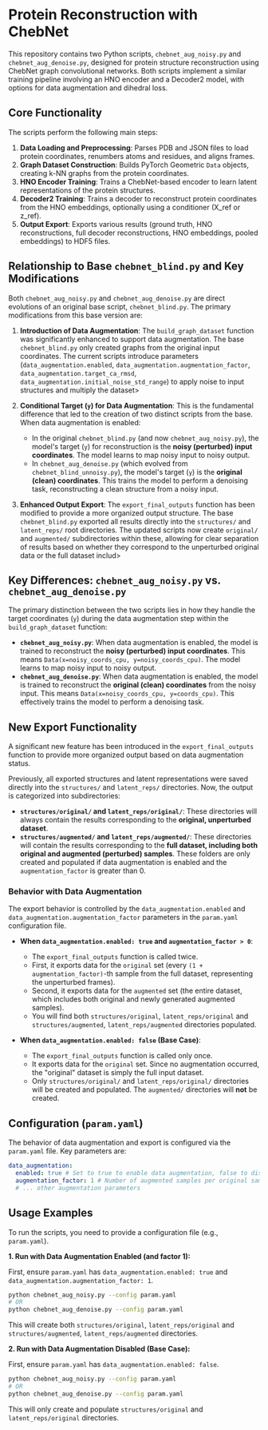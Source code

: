 # Protein Reconstruction with ChebNet

This repository contains two Python scripts, `chebnet_aug_noisy.py` and `chebnet_aug_denoise.py`, designed for protein structure reconstruction using ChebNet graph convolutional networks. Both scripts implement a similar training pipeline involving an HNO encoder and a Decoder2 model, with options for data augmentation and dihedral loss.

## Core Functionality

The scripts perform the following main steps:
1.  **Data Loading and Preprocessing**: Parses PDB and JSON files to load protein coordinates, renumbers atoms and residues, and aligns frames.
2.  **Graph Dataset Construction**: Builds PyTorch Geometric `Data` objects, creating k-NN graphs from the protein coordinates.
3.  **HNO Encoder Training**: Trains a ChebNet-based encoder to learn latent representations of the protein structures.
4.  **Decoder2 Training**: Trains a decoder to reconstruct protein coordinates from the HNO embeddings, optionally using a conditioner (X_ref or z_ref).
5.  **Output Export**: Exports various results (ground truth, HNO reconstructions, full decoder reconstructions, HNO embeddings, pooled embeddings) to HDF5 files.

## Relationship to Base `chebnet_blind.py` and Key Modifications

Both `chebnet_aug_noisy.py` and `chebnet_aug_denoise.py` are direct evolutions of an original base script, `chebnet_blind.py`. The primary modifications from this base version are:

1.  **Introduction of Data Augmentation**: The `build_graph_dataset` function was significantly enhanced to support data augmentation. The base `chebnet_blind.py` only created graphs from the original input coordinates. The current scripts introduce parameters (`data_augmentation.enabled`, `data_augmentation.augmentation_factor`, `data_augmentation.target_ca_rmsd`, `data_augmentation.initial_noise_std_range`) to apply noise to input structures and multiply the dataset>

2.  **Conditional Target (`y`) for Data Augmentation**: This is the fundamental difference that led to the creation of two distinct scripts from the base. When data augmentation is enabled:
    *   In the original `chebnet_blind.py` (and now `chebnet_aug_noisy.py`), the model's target (`y`) for reconstruction is the **noisy (perturbed) input coordinates**. The model learns to map noisy input to noisy output.
    *   In `chebnet_aug_denoise.py` (which evolved from `chebnet_blind_unnoisy.py`), the model's target (`y`) is the **original (clean) coordinates**. This trains the model to perform a denoising task, reconstructing a clean structure from a noisy input.

3.  **Enhanced Output Export**: The `export_final_outputs` function has been modified to provide a more organized output structure. The base `chebnet_blind.py` exported all results directly into the `structures/` and `latent_reps/` root directories. The updated scripts now create `original/` and `augmented/` subdirectories within these, allowing for clear separation of results based on whether they correspond to the unperturbed original data or the full dataset includ>

## Key Differences: `chebnet_aug_noisy.py` vs. `chebnet_aug_denoise.py`

The primary distinction between the two scripts lies in how they handle the target coordinates (`y`) during the data augmentation step within the `build_graph_dataset` function:

*   **`chebnet_aug_noisy.py`**: When data augmentation is enabled, the model is trained to reconstruct the **noisy (perturbed) input coordinates**. This means `Data(x=noisy_coords_cpu, y=noisy_coords_cpu)`. The model learns to map noisy input to noisy output.
*   **`chebnet_aug_denoise.py`**: When data augmentation is enabled, the model is trained to reconstruct the **original (clean) coordinates** from the noisy input. This means `Data(x=noisy_coords_cpu, y=coords_cpu)`. This effectively trains the model to perform a denoising task.

## New Export Functionality

A significant new feature has been introduced in the `export_final_outputs` function to provide more organized output based on data augmentation status.

Previously, all exported structures and latent representations were saved directly into the `structures/` and `latent_reps/` directories. Now, the output is categorized into subdirectories:

*   **`structures/original/` and `latent_reps/original/`**: These directories will always contain the results corresponding to the **original, unperturbed dataset**.
*   **`structures/augmented/` and `latent_reps/augmented/`**: These directories will contain the results corresponding to the **full dataset, including both original and augmented (perturbed) samples**. These folders are only created and populated if data augmentation is enabled and the `augmentation_factor` is greater than 0.

### Behavior with Data Augmentation

The export behavior is controlled by the `data_augmentation.enabled` and `data_augmentation.augmentation_factor` parameters in the `param.yaml` configuration file.

*   **When `data_augmentation.enabled: true` and `augmentation_factor > 0`**:
    *   The `export_final_outputs` function is called twice.
    *   First, it exports data for the `original` set (every `(1 + augmentation_factor)`-th sample from the full dataset, representing the unperturbed frames).
    *   Second, it exports data for the `augmented` set (the entire dataset, which includes both original and newly generated augmented samples).
    *   You will find both `structures/original`, `latent_reps/original` and `structures/augmented`, `latent_reps/augmented` directories populated.

*   **When `data_augmentation.enabled: false` (Base Case)**:
    *   The `export_final_outputs` function is called only once.
    *   It exports data for the `original` set. Since no augmentation occurred, the "original" dataset is simply the full input dataset.
    *   Only `structures/original/` and `latent_reps/original/` directories will be created and populated. The `augmented/` directories will **not** be created.

## Configuration (`param.yaml`)

The behavior of data augmentation and export is configured via the `param.yaml` file. Key parameters are:

```yaml
data_augmentation:
  enabled: true # Set to true to enable data augmentation, false to disable
  augmentation_factor: 1 # Number of augmented samples per original sample. Set to 0 or 1 for testing.
  # ... other augmentation parameters
```

## Usage Examples

To run the scripts, you need to provide a configuration file (e.g., `param.yaml`).

**1. Run with Data Augmentation Enabled (and factor 1):**

First, ensure `param.yaml` has `data_augmentation.enabled: true` and `data_augmentation.augmentation_factor: 1`.

```bash
python chebnet_aug_noisy.py --config param.yaml
# OR
python chebnet_aug_denoise.py --config param.yaml
```
This will create both `structures/original`, `latent_reps/original` and `structures/augmented`, `latent_reps/augmented` directories.

**2. Run with Data Augmentation Disabled (Base Case):**

First, ensure `param.yaml` has `data_augmentation.enabled: false`.

```bash
python chebnet_aug_noisy.py --config param.yaml
# OR
python chebnet_aug_denoise.py --config param.yaml
```
This will only create and populate `structures/original` and `latent_reps/original` directories.

